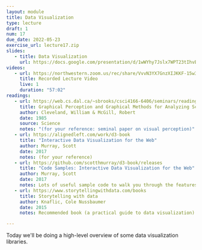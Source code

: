 ```yaml
---
layout: module
title: Data Visualization
type: lecture
draft: 1
num: 17
due_date: 2022-05-23
exercise_url: lecture17.zip
slides:
   - title: Data Visualization
     url: https://docs.google.com/presentation/d/1wWYhy7Jslx7WPT23tIhvBR4xhVXjMQqoz4VyVRw0J54/edit?usp=sharing
videos:
   - url: https://northwestern.zoom.us/rec/share/VvvN3YX7GnzXIJKKF-15w3gm2SGfIO83OnVp6OuISlRLXWmNtsh-lA11nJtQjcs.fwkEYHUw2tgEHscj
     title: Recorded Lecture Video
     live: 1
     duration: "57:02"
readings:
   - url: https://web.cs.dal.ca/~sbrooks/csci4166-6406/seminars/readings/Cleveland_GraphicalPerception_Science85.pdf
     title: Graphical Perception and Graphical Methods for Analyzing Scientific Data
     author: Cleveland, William & McGill, Robert
     date: 1985
     source: Science
     notes: "(for your reference: seminal paper on visual perception)"
   - url: https://alignedleft.com/work/d3-book
     title: "Interactive Data Visualization for the Web"
     author: Murray, Scott
     date: 2017
     notes: (for your reference)
   - url: https://github.com/scotthmurray/d3-book/releases
     title: "Code Samples: Interactive Data Visualization for the Web"
     author: Murray, Scott
     date: 2017
     notes: Lots of useful sample code to walk you through the features of d3.js from basic to advanced (for your reference)
   - url: https://www.storytellingwithdata.com/books
     title: Storytelling with data
     author: Knaflic, Cole Nussbaumer 
     date: 2015
     notes: Recommended book (a practical guide to data visualization)

---
```


Today we'll be doing a high-level overview of some data visualization libraries.